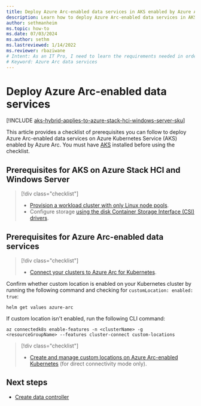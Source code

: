 ```yaml
---
title: Deploy Azure Arc-enabled data services in AKS enabled by Azure Arc
description: Learn how to deploy Azure Arc-enabled data services in AKS enabled by Azure Arc.
author: sethmanheim
ms.topic: how-to
ms.date: 07/03/2024
ms.author: sethm 
ms.lastreviewed: 1/14/2022
ms.reviewer: rbaziwane
# Intent: As an IT Pro, I need to learn the requirements needed in order to deploy Azure Arc data.
# Keyword: Azure Arc data services
---
```


# Deploy Azure Arc-enabled data services

[!INCLUDE [aks-hybrid-applies-to-azure-stack-hci-windows-server-sku](includes/aks-hci-applies-to-skus/aks-hybrid-applies-to-azure-stack-hci-windows-server-sku.md)]

This article provides a checklist of prerequisites you can follow to deploy Azure Arc-enabled data services on Azure Kubernetes Service (AKS) enabled by Azure Arc. You must have [AKS](kubernetes-walkthrough-powershell.md) installed before using the checklist.

## Prerequisites for AKS on Azure Stack HCI and Windows Server

> [!div class="checklist"]
> * [Provision a workload cluster with only Linux node pools](use-node-pools.md).
> * Configure storage [using the disk Container Storage Interface (CSI) drivers](container-storage-interface-disks.md#create-custom-storage-class-for-disks).

## Prerequisites for Azure Arc-enabled data services

> [!div class="checklist"]
> * [Connect your clusters to Azure Arc for Kubernetes](connect-to-arc.md).

Confirm whether custom location is enabled on your Kubernetes cluster by running the following command and checking for `customLocation: enabled: true`:

```console
helm get values azure-arc
```

If custom location isn't enabled, run the following CLI command:

```azurecli
az connectedk8s enable-features -n <clusterName> -g <resourceGroupName> --features cluster-connect custom-locations
```

> [!div class="checklist"]
> * [Create and manage custom locations on Azure Arc-enabled Kubernetes](/azure/azure-arc/kubernetes/custom-locations) (for direct connectivity mode only).

## Next steps

* [Create data controller](/azure/azure-arc/data/create-data-controller)
